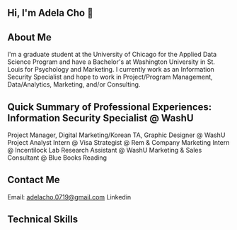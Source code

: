 ## Hi, I'm Adela Cho 👋

## About Me
I'm a graduate student at the University of Chicago for the Applied Data Science Program and have a Bachelor's at Washington University in St. Louis for Psychology and Marketing. I currently work as an Information Security Specialist and hope to work in Project/Program Management, Data/Analytics, Marketing, and/or Consulting.

Quick Summary of Professional Experiences:
Information Security Specialist @ WashU
- 
Project Manager, Digital Marketing/Korean TA, Graphic Designer @ WashU
Project Analyst Intern @ Visa
Strategist @ Rem & Company
Marketing Intern @ Incentilock
Lab Research Assistant @ WashU
Marketing & Sales Consultant @ Blue Books Reading

## Contact Me
Email: adelacho.0719@gmail.com
Linkedin

## Technical Skills

<!--
**adelach0/adelach0** is a ✨ _special_ ✨ repository because its `README.md` (this file) appears on your GitHub profile.

Here are some ideas to get you started:

- 🔭 I’m currently working on ...
- 🌱 I’m currently learning ...
- 👯 I’m looking to collaborate on ...
- 🤔 I’m looking for help with ...
- 💬 Ask me about ...
- 📫 How to reach me: ...
- 😄 Pronouns: ...
- ⚡ Fun fact: ...
-->
